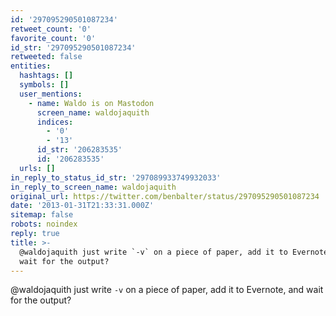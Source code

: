 ```yaml
---
id: '297095290501087234'
retweet_count: '0'
favorite_count: '0'
id_str: '297095290501087234'
retweeted: false
entities:
  hashtags: []
  symbols: []
  user_mentions:
    - name: Waldo is on Mastodon
      screen_name: waldojaquith
      indices:
        - '0'
        - '13'
      id_str: '206283535'
      id: '206283535'
  urls: []
in_reply_to_status_id_str: '297089933749932033'
in_reply_to_screen_name: waldojaquith
original_url: https://twitter.com/benbalter/status/297095290501087234
date: '2013-01-31T21:33:31.000Z'
sitemap: false
robots: noindex
reply: true
title: >-
  @waldojaquith just write `-v` on a piece of paper, add it to Evernote, and
  wait for the output?
---
```


@waldojaquith just write `-v` on a piece of paper, add it to Evernote, and wait for the output?